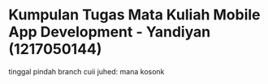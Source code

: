 # Kumpulan Tugas Mata Kuliah Mobile App Development - Yandiyan (1217050144)
tinggal pindah branch cuii
juhed: mana kosonk
